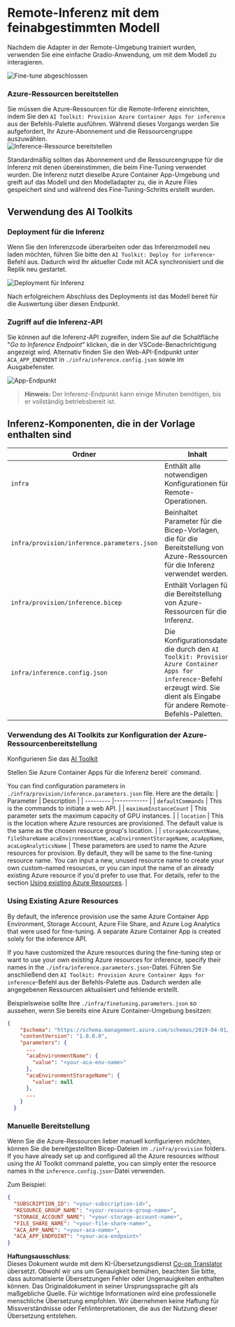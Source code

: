 <!--
CO_OP_TRANSLATOR_METADATA:
{
  "original_hash": "a54cd3d65b6963e4e8ce21e143c3ab04",
  "translation_date": "2025-05-07T10:45:29+00:00",
  "source_file": "md/01.Introduction/03/Remote_Interence.md",
  "language_code": "de"
}
-->
# Remote-Inferenz mit dem feinabgestimmten Modell

Nachdem die Adapter in der Remote-Umgebung trainiert wurden, verwenden Sie eine einfache Gradio-Anwendung, um mit dem Modell zu interagieren.

![Fine-tune abgeschlossen](../../../../../translated_images/log-finetuning-res.7b92254e7e822c7ffbec00f51a29199b0a53cefdd7fd2ce8330e4f787d98a94a.de.png)

### Azure-Ressourcen bereitstellen  
Sie müssen die Azure-Ressourcen für die Remote-Inferenz einrichten, indem Sie den `AI Toolkit: Provision Azure Container Apps for inference` aus der Befehls-Palette ausführen. Während dieses Vorgangs werden Sie aufgefordert, Ihr Azure-Abonnement und die Ressourcengruppe auszuwählen.  
![Inference-Ressource bereitstellen](../../../../../translated_images/command-provision-inference.467afc8d351642fc03bc2ae439330ad1253da4f08ed8a8e98cdf89ca5c7ae4c5.de.png)
   
Standardmäßig sollten das Abonnement und die Ressourcengruppe für die Inferenz mit denen übereinstimmen, die beim Fine-Tuning verwendet wurden. Die Inferenz nutzt dieselbe Azure Container App-Umgebung und greift auf das Modell und den Modelladapter zu, die in Azure Files gespeichert sind und während des Fine-Tuning-Schritts erstellt wurden.

## Verwendung des AI Toolkits

### Deployment für die Inferenz  
Wenn Sie den Inferenzcode überarbeiten oder das Inferenzmodell neu laden möchten, führen Sie bitte den `AI Toolkit: Deploy for inference`-Befehl aus. Dadurch wird Ihr aktueller Code mit ACA synchronisiert und die Replik neu gestartet.

![Deployment für Inferenz](../../../../../translated_images/command-deploy.9adb4e310dd0b0aec6bb518f3c5b19a945ca040216da11e210666ad0330702ea.de.png)

Nach erfolgreichem Abschluss des Deployments ist das Modell bereit für die Auswertung über diesen Endpunkt.

### Zugriff auf die Inferenz-API

Sie können auf die Inferenz-API zugreifen, indem Sie auf die Schaltfläche "*Go to Inference Endpoint*" klicken, die in der VSCode-Benachrichtigung angezeigt wird. Alternativ finden Sie den Web-API-Endpunkt unter `ACA_APP_ENDPOINT` in `./infra/inference.config.json` sowie im Ausgabefenster.

![App-Endpunkt](../../../../../translated_images/notification-deploy.446e480a44b1be5848fd31391c467b8d42c2db1d5daffa2250c9fcd3d8486164.de.png)

> **Hinweis:** Der Inferenz-Endpunkt kann einige Minuten benötigen, bis er vollständig betriebsbereit ist.

## Inferenz-Komponenten, die in der Vorlage enthalten sind
 
| Ordner | Inhalt |
| ------ |--------- |
| `infra` | Enthält alle notwendigen Konfigurationen für Remote-Operationen. |
| `infra/provision/inference.parameters.json` | Beinhaltet Parameter für die Bicep-Vorlagen, die für die Bereitstellung von Azure-Ressourcen für die Inferenz verwendet werden. |
| `infra/provision/inference.bicep` | Enthält Vorlagen für die Bereitstellung von Azure-Ressourcen für die Inferenz. |
| `infra/inference.config.json` | Die Konfigurationsdatei, die durch den `AI Toolkit: Provision Azure Container Apps for inference`-Befehl erzeugt wird. Sie dient als Eingabe für andere Remote-Befehls-Paletten. |

### Verwendung des AI Toolkits zur Konfiguration der Azure-Ressourcenbereitstellung  
Konfigurieren Sie das [AI Toolkit](https://marketplace.visualstudio.com/items?itemName=ms-windows-ai-studio.windows-ai-studio)

Stellen Sie Azure Container Apps für die Inferenz bereit` command.

You can find configuration parameters in `./infra/provision/inference.parameters.json` file. Here are the details:
| Parameter | Description |
| --------- |------------ |
| `defaultCommands` | This is the commands to initiate a web API. |
| `maximumInstanceCount` | This parameter sets the maximum capacity of GPU instances. |
| `location` | This is the location where Azure resources are provisioned. The default value is the same as the chosen resource group's location. |
| `storageAccountName`, `fileShareName` `acaEnvironmentName`, `acaEnvironmentStorageName`, `acaAppName`,  `acaLogAnalyticsName` | These parameters are used to name the Azure resources for provision. By default, they will be same to the fine-tuning resource name. You can input a new, unused resource name to create your own custom-named resources, or you can input the name of an already existing Azure resource if you'd prefer to use that. For details, refer to the section [Using existing Azure Resources](../../../../../md/01.Introduction/03). |

### Using Existing Azure Resources

By default, the inference provision use the same Azure Container App Environment, Storage Account, Azure File Share, and Azure Log Analytics that were used for fine-tuning. A separate Azure Container App is created solely for the inference API. 

If you have customized the Azure resources during the fine-tuning step or want to use your own existing Azure resources for inference, specify their names in the `./infra/inference.parameters.json`-Datei. Führen Sie anschließend den `AI Toolkit: Provision Azure Container Apps for inference`-Befehl aus der Befehls-Palette aus. Dadurch werden alle angegebenen Ressourcen aktualisiert und fehlende erstellt.

Beispielsweise sollte Ihre `./infra/finetuning.parameters.json` so aussehen, wenn Sie bereits eine Azure Container-Umgebung besitzen:

```json
{
    "$schema": "https://schema.management.azure.com/schemas/2019-04-01/deploymentParameters.json#",
    "contentVersion": "1.0.0.0",
    "parameters": {
      ...
      "acaEnvironmentName": {
        "value": "<your-aca-env-name>"
      },
      "acaEnvironmentStorageName": {
        "value": null
      },
      ...
    }
  }
```

### Manuelle Bereitstellung  
Wenn Sie die Azure-Ressourcen lieber manuell konfigurieren möchten, können Sie die bereitgestellten Bicep-Dateien im `./infra/provision` folders. If you have already set up and configured all the Azure resources without using the AI Toolkit command palette, you can simply enter the resource names in the `inference.config.json`-Datei verwenden.

Zum Beispiel:

```json
{
  "SUBSCRIPTION_ID": "<your-subscription-id>",
  "RESOURCE_GROUP_NAME": "<your-resource-group-name>",
  "STORAGE_ACCOUNT_NAME": "<your-storage-account-name>",
  "FILE_SHARE_NAME": "<your-file-share-name>",
  "ACA_APP_NAME": "<your-aca-name>",
  "ACA_APP_ENDPOINT": "<your-aca-endpoint>"
}
```

**Haftungsausschluss**:  
Dieses Dokument wurde mit dem KI-Übersetzungsdienst [Co-op Translator](https://github.com/Azure/co-op-translator) übersetzt. Obwohl wir uns um Genauigkeit bemühen, beachten Sie bitte, dass automatisierte Übersetzungen Fehler oder Ungenauigkeiten enthalten können. Das Originaldokument in seiner Ursprungssprache gilt als maßgebliche Quelle. Für wichtige Informationen wird eine professionelle menschliche Übersetzung empfohlen. Wir übernehmen keine Haftung für Missverständnisse oder Fehlinterpretationen, die aus der Nutzung dieser Übersetzung entstehen.